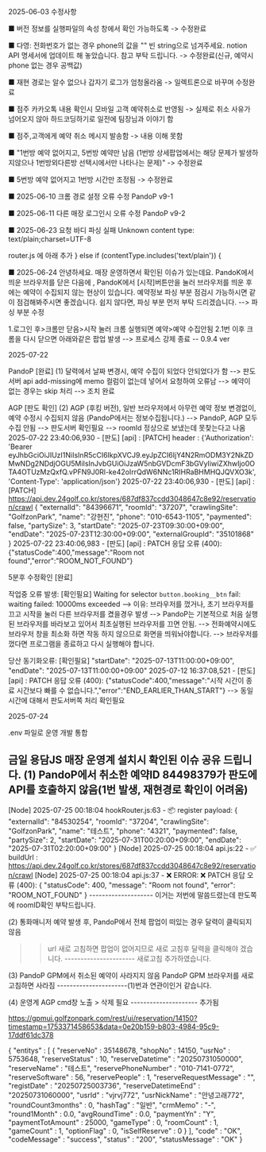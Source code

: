 
2025-06-03 수정사항

■ 버전 정보를 실행파일의 속성 창에서 확인 가능하도록 
-> 수정완료

■ 다영: 전화번호가 없는 경우 phone의 값을 "" 빈 string으로 넘겨주세요.
notion API 명세서에 업데이트 해 놓았습니다.
참고 부탁 드립니다.
-> 수정완료(신규, 예약시 phone 없는 경우 공백값)

■ 재현 경로는 알수 없으나 갑자기 로그가 엄청올라옴 
-> 일렉트론으로 바꾸며 수정완료

■ 점주 카카오톡 내용 확인시 모바일 고객 예약취소로 반영됨
-> 실제로 취소 사유가 넘어오지 않아 하드코딩하기로 일전에 팀장님과 이야기 함

■ 점주,고객에게 예약 취소 메시지 발송함
-> 내용 이해 못함

■ "1번방 예약 없어지고, 5번방 예약만 남음
(1번방 상세팝업에서는 해당 문제가 발생하지않으나 1번방외다른방 선택시에서만 나타나는 문제)"
-> 수정완료

■ 5번방 예약 없어지고 1번방 시간만 조정됨
-> 수정완료


■ 2025-06-10
크롬 경로 설정 오류 수정
PandoP v9-1


■ 2025-06-11
다른 매장 로그인시 오류 수정
PandoP v9-2


■ 2025-06-23
요청 바디 파싱 실패
Unknown content type: text/plain;charset=UTF-8

router.js 에 아래 추가
} else if (contentType.includes('text/plain')) {




■ 2025-06-24
안녕하세요.
매장 운영하면서 확인된 이슈가 있는데요.
PandoK에서 띄운 브라우저를 닫은 다음에 ,
PandoK에서 [시작]버튼만을 눌러 브라우저를 띄운 후에는 예약이 수집되지 않는 현상이 있습니다.
예약정보 파싱 부분 점검시 가능하시면 같이 점검해봐주시면 좋겠습니다.
쉽지 않다면, 파싱 부분 먼저 부탁 드리겠습니다.
--> 파싱 부분 수정



1.로그인 후>크롬만 닫음>시작 눌러 크롬 실행되면 예약>예약 수집안됨
2.1번 이후 크롬을 다시 닫으면 아래와같은 팝업 발생
--> 프로세스 강제 종료
-- 0.9.4 ver




2025-07-22

PandoP [완료]
(1) 달력에서 날짜 변경시, 예약 수집이 되었다 안되었다가 함
--> 판도서버 api add-missing에 memo 컬럼이 없는데 넣어서 요청하여 오류남
--> 예약이 없는 경우는 skip 처리
--> 조치 완료



AGP [판도 확인] 
(2) AGP (후킹 버전), 일반 브라우저에서 아무런 예약 정보 변경없이, 
예약 수정시 수집되지 않음 (PandoP에서는 정보수집됩니다.)
--> PandoP, AGP 모두 수집 안됨
--> 판도서버 확인필요
--> roomId 정상으로 보냈는데 못찾는다고 나옴
2025-07-22 23:40:06,930 - [판도] [api] : [PATCH] header : {'Authorization': 'Bearer eyJhbGciOiJIUzI1NiIsInR5cCI6IkpXVCJ9.eyJpZCI6IjY4N2RmODM3Y2NkZDMwNDg2NDdjOGU5MiIsInJvbGUiOiJzaW5nbGVDcmF3bGVyIiwiZXhwIjo0OTA4OTUzMzQxfQ.vPFN9J0Rl-ke42oIrrQdW6NNc1RIHRaBHMHQJQVXO3k', 'Content-Type': 'application/json'}
2025-07-22 23:40:06,930 - [판도] [api] : [PATCH] https://api.dev.24golf.co.kr/stores/687df837ccdd3048647c8e92/reservation/crawl
{
"externalId": "84396671",
"roomId": "37207",
"crawlingSite": "GolfzonPark",
"name": "강현진",
"phone": "010-6543-1105",
"paymented": false,
"partySize": 3,
"startDate": "2025-07-23T09:30:00+09:00",
"endDate": "2025-07-23T12:30:00+09:00",
"externalGroupId": "35101868"
}
2025-07-22 23:40:06,983 - [판도] [api] : PATCH 응답 오류 (400): {"statusCode":400,"message":"Room not found","error":"ROOM_NOT_FOUND"}



5분후 수정확인 [완료]



작업중 오류 발생: [확인필요]
Waiting for selector `button.booking__btn` fail: waiting failed: 10000ms exceeded
--> 이유: 브라우저를 껐거나, 초기 브라우저를 끄고 시작을 눌러 다른 브라우저를 켰을경우 발생
--> PandoP는 기본적으로 처음 실행된 브라우저를 바라보고 있어서 최초실행된 브라우저를 끄면 안됨.
--> 전화예약시에도 브라우저 창을 최소화 하면 작동 하지 않으므로 화면을 띄워놔야합니다. 
--> 브라우저를 껐다면 프로그램을 종료하고 다시 실행해야 합니다.



당산 동기화오류: [확인필요]
"startDate": "2025-07-13T11:00:00+09:00",
"endDate": "2025-07-13T11:00:00+09:00"
2025-07-12 16:37:08,521 - [판도] [api] : PATCH 응답 오류 (400): {"statusCode":400,"message":"시작 시간이 종료 시간보다 빠를 수 없습니다.","error":"END_EARLIER_THAN_START"}
--> 동일 시간에 대해서 판도서버쪽 처리 확인필요








2025-07-24

.env 파일로 운영 개발 통합

금일 용담JS 매장 운영계 설치시 확인된 이슈 공유 드립니다.
(1) PandoP에서 취소한 예약ID 84498379가 판도에 API를 호출하지 않음(1번 발생, 재현경로 확인이 어려움)
--------------------
[Node] 2025-07-25 00:18:04 hookRouter.js:63 - 📦 register payload: {
"externalId": "84530254",
"roomId": "37204",
"crawlingSite": "GolfzonPark",
"name": "테스트",
"phone": "4321",
"paymented": false,
"partySize": 2,
"startDate": "2025-07-31T00:20:00+09:00",
"endDate": "2025-07-31T02:20:00+09:00"
}
[Node] 2025-07-25 00:18:04 api.js:22 - ✅ buildUrl : https://api.dev.24golf.co.kr/stores/687df837ccdd3048647c8e92/reservation/crawl
[Node] 2025-07-25 00:18:04 api.js:37 - ❌ ERROR: ❌ PATCH 응답 오류 (400): {
"statusCode": 400,
"message": "Room not found",
"error": "ROOM_NOT_FOUND"
}
-------------------- 이거는 저번에 말씀드렸는데 판도쪽에 roomID확인 부탁드립니다.





(2) 통화매니저 예약 발생 후, PandoP에서 전체 팝업이 떠있는 경우 달력이 클릭되지 않음
>> url 새로 고침하면 팝업이 없어지므로 새로 고침후 달력을 클릭해야 겠습니다.
---------------------- 새로고침 추가하였습니다.




(3) PandoP GPM에서 취소된 예약이 사라지지 않음
PandoP GPM 브라우저를 새로고침하면 사라짐
----------------------(1)번과 연관이인거 같습니다.




(4) 운영계 AGP cmd창 노출 > 삭제 필요
--------------------- 추가됨













https://gpmui.golfzonpark.com/rest/ui/reservation/14150?timestamp=1753371458653&data=0e20b159-b803-4984-95c9-17ddf61dc378


{
"entitys" : [ {
"reserveNo" : 35148678,
"shopNo" : 14150,
"usrNo" : 5753648,
"reserveStatus" : 10,
"reserveDatetime" : "20250731050000",
"reserveName" : "테스트",
"reservePhoneNumber" : "010-7141-0772",
"reserveSoftware" : 56,
"reservePeople" : 1,
"reserveRequestMessage" : "",
"registDate" : "20250725003736",
"reserveDatetimeEnd" : "20250731060000",
"usrId" : "vjrvj772",
"usrNickName" : "안녕고래772",
"roundCount3months" : 0,
"hashTag" : "일반",
"crmMemo" : "-",
"round1Month" : 0.0,
"avgRoundTime" : 0.0,
"paymentYn" : "Y",
"paymentTotAmount" : 25000,
"gameType" : 0,
"roomCount" : 1,
"gameCount" : 1,
"optionFlag" : 0,
"isSelfReserve" : 0
} ],
"code" : "OK",
"codeMessage" : "success",
"status" : "200",
"statusMessage" : "OK"
}


